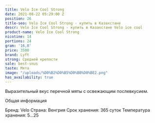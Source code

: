 ```yaml
---
title: Velo Ice Cool Strong
date: 2021-08-22 05:29:00 Z
position: 26
title-seo: Velo Ice Cool Strong - купить в Казахстане
descr: Velo Ice Cool Strong - купить в Казахстане Velo ice cool
product-name: Velo Ice Cool Strong
nicotine: 14
portions: 24
gram: '16,8'
price: 3500
brand: Lyft
strong: Средней крепости
sale: best-snus
taste: Мята
image: "/uploads/%D0%B2%D0%B5%D0%BB%D0%BE2.png"
has_availability: true
---
```


Выразительный вкус перечной мяты с освежающим
послевкусием.

Общая информация

Бренд:
Velo
Страна:
Венгрия
Срок хранения:
365 суток
Температура хранения:
5...25